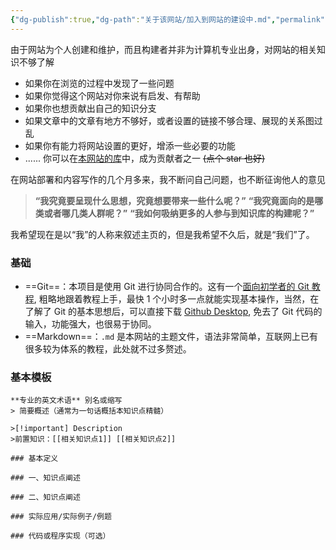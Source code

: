 ```yaml
---
{"dg-publish":true,"dg-path":"关于该网站/加入到网站的建设中.md","permalink":"/关于该网站/加入到网站的建设中/","dgPassFrontmatter":true,"noteIcon":"","created":"2024-08-15T17:46:35.756+08:00","updated":"2024-11-18T23:25:24.204+08:00"}
---
```


由于网站为个人创建和维护，而且构建者并非为计算机专业出身，对网站的相关知识不够了解
- 如果你在浏览的过程中发现了一些问题
- 如果你觉得这个网站对你来说有启发、有帮助
- 如果你也想贡献出自己的知识分支
- 如果文章中的文章有地方不够好，或者设置的链接不够合理、展现的关系图过乱
- 如果你有能力将网站设置的更好，增添一些必要的功能
- ......
你可以在[本网站的库](https://github.com/UNLINEARITY/Learn-for-Everything)中，成为贡献者之一   ~~(点个 star 也好)~~

在网站部署和内容写作的几个月多来，我不断问自己问题，也不断征询他人的意见
>**“我究竟要呈现什么思想，究竟想要带来一些什么呢？”**
>**“我究竟面向的是哪类或者哪几类人群呢？”**
>**“我如何吸纳更多的人参与到知识库的构建呢？”**

我希望现在是以“我”的人称来叙述主页的，但是我希望不久后，就是“我们”了。
### 基础
- ==Git==：本项目是使用 Git 进行协同合作的。这有一个[面向初学者的 Git 教程](https://www.liaoxuefeng.com/wiki/896043488029600), 粗略地跟着教程上手，最快 1 个小时多一点就能实现基本操作，当然，在了解了 Git 的基本思想后，可以直接下载 [Github Desktop](https://desktop.github.com/), 免去了 Git 代码的输入，功能强大，也很易于协同。
- ==Markdown==：`.md` 是本网站的主题文件，语法非常简单，互联网上已有很多较为体系的教程，此处就不过多赘述。
### 基本模板
```
**专业的英文术语** 别名或缩写
> 简要概述（通常为一句话概括本知识点精髓）

>[!important] Description
>前置知识：[[相关知识点1]] [[相关知识点2]]  

### 基本定义

### 一、知识点阐述

### 二、知识点阐述

### 实际应用/实际例子/例题

### 代码或程序实现（可选）
```





